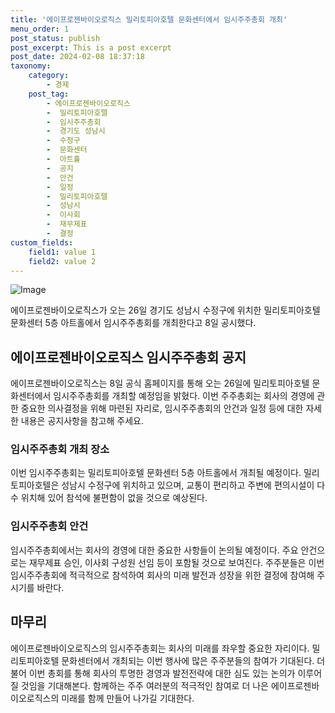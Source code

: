 ```yaml
---
title: '에이프로젠바이오로직스 밀리토피아호텔 문화센터에서 임시주주총회 개최'
menu_order: 1
post_status: publish
post_excerpt: This is a post excerpt
post_date: 2024-02-08 18:37:18
taxonomy:
    category:
        - 경제
    post_tag:
        - 에이프로젠바이오로직스
        -  밀리토피아호텔
        -  임시주주총회
        -  경기도 성남시
        -  수정구
        -  문화센터
        -  아트홀
        -  공지
        -  안건
        -  일정
        -  밀리토피아호텔
        -  성남시
        -  이사회
        -  재무제표
        -  결정
custom_fields:
    field1: value 1
    field2: value 2
---
```


![Image](https://imgnews.pstatic.net/image/293/2024/02/08/0000051529_001_20240208161901278.png?type=w647)

에이프로젠바이오로직스가 오는 26일 경기도 성남시 수정구에 위치한 밀리토피아호텔 문화센터 5층 아트홀에서 임시주주총회를 개최한다고 8일 공시했다.
## 에이프로젠바이오로직스 임시주주총회 공지
에이프로젠바이오로직스는 8일 공식 홈페이지를 통해 오는 26일에 밀리토피아호텔 문화센터에서 임시주주총회를 개최할 예정임을 밝혔다. 이번 주주총회는 회사의 경영에 관한 중요한 의사결정을 위해 마련된 자리로, 임시주주총회의 안건과 일정 등에 대한 자세한 내용은 공지사항을 참고해 주세요.
### 임시주주총회 개최 장소
이번 임시주주총회는 밀리토피아호텔 문화센터 5층 아트홀에서 개최될 예정이다. 밀리토피아호텔은 성남시 수정구에 위치하고 있으며, 교통이 편리하고 주변에 편의시설이 다수 위치해 있어 참석에 불편함이 없을 것으로 예상된다.
### 임시주주총회 안건
임시주주총회에서는 회사의 경영에 대한 중요한 사항들이 논의될 예정이다. 주요 안건으로는 재무제표 승인, 이사회 구성원 선임 등이 포함될 것으로 보여진다. 주주분들은 이번 임시주주총회에 적극적으로 참석하여 회사의 미래 발전과 성장을 위한 결정에 참여해 주시기를 바란다.
## 마무리
에이프로젠바이오로직스의 임시주주총회는 회사의 미래를 좌우할 중요한 자리이다. 밀리토피아호텔 문화센터에서 개최되는 이번 행사에 많은 주주분들의 참여가 기대된다. 더불어 이번 총회를 통해 회사의 투명한 경영과 발전전략에 대한 심도 있는 논의가 이루어질 것임을 기대해본다. 함께하는 주주 여러분의 적극적인 참여로 더 나은 에이프로젠바이오로직스의 미래를 함께 만들어 나가길 기대한다.
